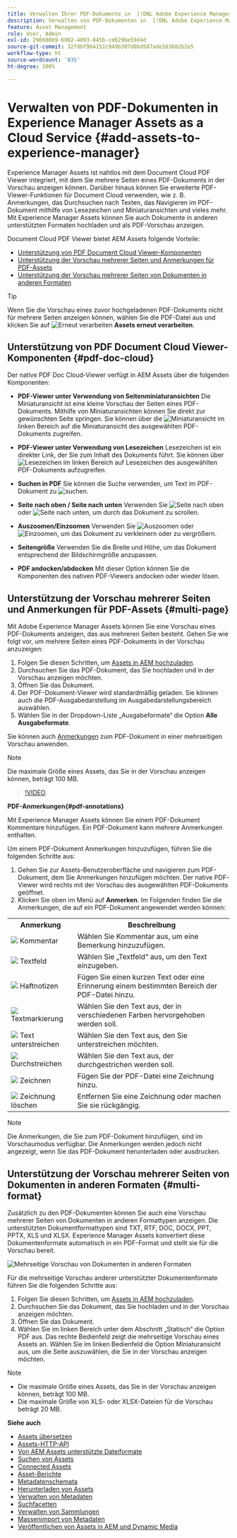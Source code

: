 ```yaml
---
title: Verwalten Ihrer PDF-Dokumente in  [!DNL Adobe Experience Manager].
description: Verwalten von PDF-Dokumenten in  [!DNL Adobe Experience Manager]  as a  [!DNL Cloud Service].
feature: Asset Management
role: User, Admin
exl-id: 29660869-6902-4093-845b-cd629be59d4d
source-git-commit: 32fdbf9b4151c949b307d8bd587ade163682b2e5
workflow-type: ht
source-wordcount: '835'
ht-degree: 100%

---
```


# Verwalten von PDF-Dokumenten in Experience Manager Assets as a Cloud Service {#add-assets-to-experience-manager}

Experience Manager Assets ist nahtlos mit dem Document Cloud PDF Viewer integriert, mit dem Sie mehrere Seiten eines PDF-Dokuments in der Vorschau anzeigen können. Darüber hinaus können Sie erweiterte PDF-Viewer-Funktionen für Document Cloud verwenden, wie z. B. Anmerkungen, das Durchsuchen nach Texten, das Navigieren im PDF-Dokument mithilfe von Lesezeichen und Miniaturansichten und vieles mehr. Mit Experience Manager Assets können Sie auch Dokumente in anderen unterstützten Formaten hochladen und als PDF-Vorschau anzeigen.

Document Cloud PDF Viewer bietet AEM Assets folgende Vorteile:

* [Unterstützung von PDF Document Cloud Viewer-Komponenten](#pdf-doc-cloud)
* [Unterstützung der Vorschau mehrerer Seiten und Anmerkungen für PDF-Assets](#multi-page)
* [Unterstützung der Vorschau mehrerer Seiten von Dokumenten in anderen Formaten](#multi-format)

>[!TIP]
>
> Wenn Sie die Vorschau eines zuvor hochgeladenen PDF-Dokuments nicht für mehrere Seiten anzeigen können, wählen Sie die PDF-Datei aus und klicken Sie auf ![Erneut verarbeiten](/help/assets/assets/Reprocess.svg) **Assets erneut verarbeiten**.

## Unterstützung von PDF Document Cloud Viewer-Komponenten {#pdf-doc-cloud}

Der native PDF Doc Cloud-Viewer verfügt in AEM Assets über die folgenden Komponenten:

* **PDF-Viewer unter Verwendung von Seitenminiaturansichten** Die Miniaturansicht ist eine kleine Vorschau der Seiten eines PDF-Dokuments. Mithilfe von Miniaturansichten können Sie direkt zur gewünschten Seite springen. Sie können über die ![Miniaturansicht](/help/assets/assets/thumbnail.svg) im linken Bereich auf die Miniaturansicht des ausgewählten PDF-Dokuments zugreifen.

* **PDF-Viewer unter Verwendung von Lesezeichen** Lesezeichen ist ein direkter Link, der Sie zum Inhalt des Dokuments führt. Sie können über ![Lesezeichen](/help/assets/assets/bookmark.svg) im linken Bereich auf Lesezeichen des ausgewählten PDF-Dokuments aufzugreifen.

* **Suchen in PDF** Sie können die Suche verwenden, um Text im PDF-Dokument zu ![suchen](/help/assets/assets/Search.svg).

* **Seite nach oben / Seite nach unten** Verwenden Sie ![Seite nach oben](/help/assets/assets/ArrowUp.svg) oder ![Seite nach unten](/help/assets/assets/ArrowDown.svg), um durch das Dokument zu scrollen.

* **Auszoomen/Einzoomen** Verwenden Sie ![Auszoomen](/help/assets/assets/Zoom-out.svg) oder ![Einzoomen](/help/assets/assets/zoom-in.svg), um das Dokument zu verkleinern oder zu vergrößern.

* **Seitengröße** Verwenden Sie die Breite und Höhe, um das Dokument entsprechend der Bildschirmgröße anzupassen.

* **PDF andocken/abdocken** Mit dieser Option können Sie die Komponenten des nativen PDF-Viewers andocken oder wieder lösen.

## Unterstützung der Vorschau mehrerer Seiten und Anmerkungen für PDF-Assets {#multi-page}

Mit Adobe Experience Manager Assets können Sie eine Vorschau eines PDF-Dokuments anzeigen, das aus mehreren Seiten besteht. Gehen Sie wie folgt vor, um mehrere Seiten eines PDF-Dokuments in der Vorschau anzuzeigen:

1. Folgen Sie diesen Schritten, um [Assets in AEM hochzuladen](https://experienceleague.adobe.com/docs/experience-manager-cloud-service/content/assets/manage/add-assets.html?lang=de).
1. Durchsuchen Sie das PDF-Dokument, das Sie hochladen und in der Vorschau anzeigen möchten.
1. Öffnen Sie das Dokument.
1. Der PDF-Dokument-Viewer wird standardmäßig geladen. Sie können auch die PDF-Ausgabedarstellung im Ausgabedarstellungsbereich auswählen.
1. Wählen Sie in der Dropdown-Liste „Ausgabeformate“ die Option **Alle Ausgabeformate**.

Sie können auch [Anmerkungen](#pdf-annotations) zum PDF-Dokument in einer mehrseitigen Vorschau anwenden.

>[!NOTE]
>
> Die maximale Größe eines Assets, das Sie in der Vorschau anzeigen können, beträgt 100 MB.

>[!VIDEO](https://video.tv.adobe.com/v/3409355)

<!--
![Multi-page Preview](/help/assets/assets/multi-page.png)
-->

**PDF-Anmerkungen{#pdf-annotations}**

Mit Experience Manager Assets können Sie einem PDF-Dokument Kommentare hinzufügen. Ein PDF-Dokument kann mehrere Anmerkungen enthalten.

Um einem PDF-Dokument Anmerkungen hinzuzufügen, führen Sie die folgenden Schritte aus:

1. Gehen Sie zur Assets-Benutzeroberfläche und navigieren zum PDF-Dokument, dem Sie Anmerkungen hinzufügen möchten. Der native PDF-Viewer wird rechts mit der Vorschau des ausgewählten PDF-Dokuments geöffnet.
1. Klicken Sie oben im Menü auf **Anmerken**.
Im Folgenden finden Sie die Anmerkungen, die auf ein PDF-Dokument angewendet werden können:

<table>
        <tr>
             <th> Anmerkung </th>
            <th> Beschreibung </th>
        </tr>
        <tr>
           <td> <img src="/help/assets/assets/Comment.svg"> Kommentar </td>
            <td> Wählen Sie Kommentar aus, um eine Bemerkung hinzuzufügen. </td>
        </tr>
        <tr>
            <td> <img src="/help/assets/assets/Text.svg"> Textfeld </td>
            <td> Wählen Sie „Textfeld“ aus, um den Text einzugeben. </td>
        </tr>
        <tr>
            <td> <img src="/help/assets/assets/Note.svg"> Haftnotizen </td>
            <td> Fügen Sie einen kurzen Text oder eine Erinnerung einem bestimmten Bereich der PDF-Datei hinzu. </td>
        </tr>
        <tr>
            <td> <img src="/help/assets/assets/Comment.svg"> Textmarkierung </td>
            <td> Wählen Sie den Text aus, der in verschiedenen Farben hervorgehoben werden soll. </td>
        </tr>
        <tr>
            <td> <img src="/help/assets/assets/TextUnderline.svg"> Text unterstreichen </td>
            <td> Wählen Sie den Text aus, den Sie unterstreichen möchten. </td>
        </tr>
        <tr>
            <td> <img src="/help/assets/assets/TextStrikethrough.svg"> Durchstreichen </td>
            <td> Wählen Sie den Text aus, der durchgestrichen werden soll. </td>
        </tr>
        <tr>
            <td> <img src="/help/assets/assets/Draw.svg"> Zeichnen </td>
            <td> Fügen Sie der PDF-Datei eine Zeichnung hinzu. </td>
        </tr>
        <tr>
            <td> <img src="/help/assets/assets/Erase.svg"> Zeichnung löschen </td>
             <td> Entfernen Sie eine Zeichnung oder machen Sie sie rückgängig. </td>
        </tr>
    </table>

>[!NOTE]
>
>Die Anmerkungen, die Sie zum PDF-Dokument hinzufügen, sind im Vorschaumodus verfügbar. Die Anmerkungen werden jedoch nicht angezeigt, wenn Sie das PDF-Dokument herunterladen oder ausdrucken.

## Unterstützung der Vorschau mehrerer Seiten von Dokumenten in anderen Formaten {#multi-format}

Zusätzlich zu den PDF-Dokumenten können Sie auch eine Vorschau mehrerer Seiten von Dokumenten in anderen Formattypen anzeigen. Die unterstützten Dokumentformattypen sind TXT, RTF, DOC, DOCX, PPT, PPTX, XLS und XLSX. Experience Manager Assets konvertiert diese Dokumentenformate automatisch in ein PDF-Format und stellt sie für die Vorschau bereit.

![Mehrseitige Vorschau von Dokumenten in anderen Formaten](/help/assets/assets/multi-page-other-formats.png)

Für die mehrseitige Vorschau anderer unterstützter Dokumentenformate führen Sie die folgenden Schritte aus:

1. Folgen Sie diesen Schritten, um [Assets in AEM hochzuladen](https://experienceleague.adobe.com/docs/experience-manager-cloud-service/content/assets/manage/add-assets.html?lang=de).
1. Durchsuchen Sie das Dokument, das Sie hochladen und in der Vorschau anzeigen möchten.
1. Öffnen Sie das Dokument.
1. Wählen Sie im linken Bereich unter dem Abschnitt „Statisch“ die Option PDF aus. Das rechte Bedienfeld zeigt die mehrseitige Vorschau eines Assets an. Wählen Sie im linken Bedienfeld die Option Miniaturansicht aus, um die Seite auszuwählen, die Sie in der Vorschau anzeigen möchten.

>[!NOTE]
>
> * Die maximale Größe eines Assets, das Sie in der Vorschau anzeigen können, beträgt 100 MB.
> * Die maximale Größe von XLS- oder XLSX-Dateien für die Vorschau beträgt 20 MB.

**Siehe auch**

* [Assets übersetzen](translate-assets.md)
* [Assets-HTTP-API](mac-api-assets.md)
* [Von AEM Assets unterstützte Dateiformate](file-format-support.md)
* [Suchen von Assets](search-assets.md)
* [Connected Assets](use-assets-across-connected-assets-instances.md)
* [Asset-Berichte](asset-reports.md)
* [Metadatenschemata](metadata-schemas.md)
* [Herunterladen von Assets](download-assets-from-aem.md)
* [Verwalten von Metadaten](manage-metadata.md)
* [Suchfacetten](search-facets.md)
* [Verwalten von Sammlungen](manage-collections.md)
* [Massenimport von Metadaten](metadata-import-export.md)
* [Veröffentlichen von Assets in AEM und Dynamic Media](/help/assets/publish-assets-to-aem-and-dm.md)
